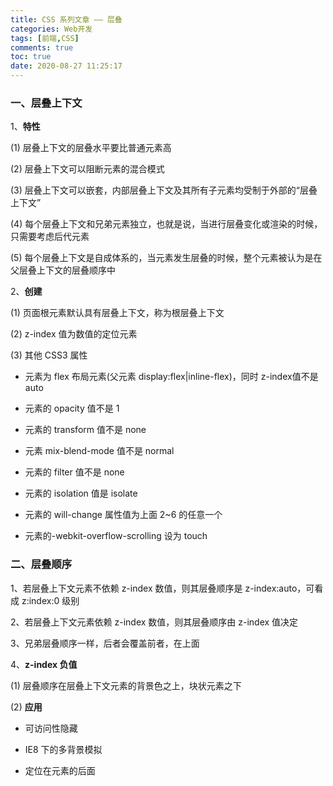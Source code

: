 ```yaml
---
title: CSS 系列文章 —— 层叠
categories: Web开发
tags: [前端,CSS]
comments: true
toc: true
date: 2020-08-27 11:25:17
---
```

### 一、层叠上下文

1、**特性**

(1) 层叠上下文的层叠水平要比普通元素高

(2) 层叠上下文可以阻断元素的混合模式

(3) 层叠上下文可以嵌套，内部层叠上下文及其所有子元素均受制于外部的“层叠上下文”

(4) 每个层叠上下文和兄弟元素独立，也就是说，当进行层叠变化或渲染的时候，只需要考虑后代元素

(5) 每个层叠上下文是自成体系的，当元素发生层叠的时候，整个元素被认为是在父层叠上下文的层叠顺序中

2、**创建**

(1) 页面根元素默认具有层叠上下文，称为根层叠上下文

(2) z-index 值为数值的定位元素

(3) 其他 CSS3 属性

  - 元素为 flex 布局元素(父元素 display:flex|inline-flex)，同时 z-index值不是 auto

  - 元素的 opacity 值不是 1

  - 元素的 transform 值不是 none

  - 元素 mix-blend-mode 值不是 normal

  - 元素的 filter 值不是 none

  - 元素的 isolation 值是 isolate

  - 元素的 will-change 属性值为上面 2~6 的任意一个

  - 元素的-webkit-overflow-scrolling 设为 touch

### 二、层叠顺序

1、若层叠上下文元素不依赖 z-index 数值，则其层叠顺序是 z-index:auto，可看成 z:index:0 级别

2、若层叠上下文元素依赖 z-index 数值，则其层叠顺序由 z-index 值决定

3、兄弟层叠顺序一样，后者会覆盖前者，在上面

4、**z-index 负值**

(1) 层叠顺序在层叠上下文元素的背景色之上，块状元素之下

(2) **应用**

  - 可访问性隐藏
  
  - IE8 下的多背景模拟
  
  - 定位在元素的后面 
